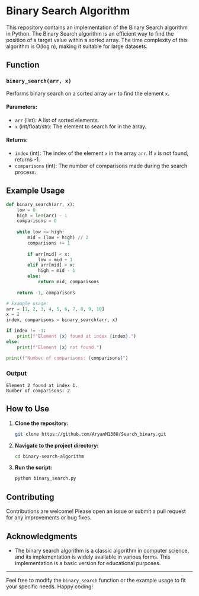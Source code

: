 # Binary Search Algorithm

This repository contains an implementation of the Binary Search algorithm in Python. The Binary Search algorithm is an efficient way to find the position of a target value within a sorted array. The time complexity of this algorithm is O(log n), making it suitable for large datasets.

## Function

### `binary_search(arr, x)`

Performs binary search on a sorted array `arr` to find the element `x`.

#### Parameters:

- `arr` (list): A list of sorted elements.
- `x` (int/float/str): The element to search for in the array.

#### Returns:

- `index` (int): The index of the element `x` in the array `arr`. If `x` is not found, returns -1.
- `comparisons` (int): The number of comparisons made during the search process.

## Example Usage

```python
def binary_search(arr, x):
    low = 0
    high = len(arr) - 1
    comparisons = 0
    
    while low <= high:
        mid = (low + high) // 2
        comparisons += 1
        
        if arr[mid] < x:
            low = mid + 1
        elif arr[mid] > x:
            high = mid - 1
        else:
            return mid, comparisons
    
    return -1, comparisons

# Example usage:
arr = [1, 2, 3, 4, 5, 6, 7, 8, 9, 10]
x = 2
index, comparisons = binary_search(arr, x)

if index != -1:
    print(f"Element {x} found at index {index}.")
else:
    print(f"Element {x} not found.")

print(f"Number of comparisons: {comparisons}")
```

### Output

```
Element 2 found at index 1.
Number of comparisons: 2
```

## How to Use

1. **Clone the repository:**
   ```sh
   git clone https://github.com/AryanM1380/Search_binary.git
   ```

2. **Navigate to the project directory:**
   ```sh
   cd binary-search-algorithm
   ```

3. **Run the script:**
   ```sh
   python binary_search.py
   ```

## Contributing

Contributions are welcome! Please open an issue or submit a pull request for any improvements or bug fixes.

## Acknowledgments

- The binary search algorithm is a classic algorithm in computer science, and its implementation is widely available in various forms. This implementation is a basic version for educational purposes.

---

Feel free to modify the `binary_search` function or the example usage to fit your specific needs. Happy coding!

